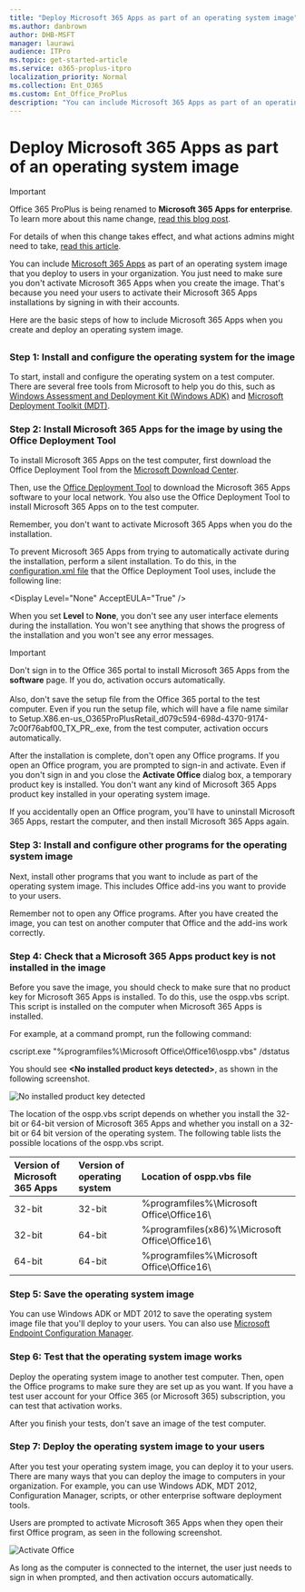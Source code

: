 ```yaml
---
title: "Deploy Microsoft 365 Apps as part of an operating system image"
ms.author: danbrown
author: DHB-MSFT
manager: laurawi
audience: ITPro
ms.topic: get-started-article
ms.service: o365-proplus-itpro
localization_priority: Normal
ms.collection: Ent_O365
ms.custom: Ent_Office_ProPlus
description: "You can include Microsoft 365 Apps as part of an operating system image that you deploy to users in your organization. You just need to make sure you don't activate Microsoft 365 Apps when you create the image. That's because you need your users to activate their Microsoft 365 Apps installations by signing in with their accounts."
---
```


# Deploy Microsoft 365 Apps as part of an operating system image

> [!IMPORTANT]
> Office 365 ProPlus is being renamed to **Microsoft 365 Apps for enterprise**. To learn more about this name change, [read this blog post](https://go.microsoft.com/fwlink/p/?linkid=2120533). 
>
> For details of when this change takes effect, and what actions admins might need to take, [read this article](name-change.md).

You can include [Microsoft 365 Apps](about-microsoft-365-apps.md) as part of an operating system image that you deploy to users in your organization. You just need to make sure you don't activate Microsoft 365 Apps when you create the image. That's because you need your users to activate their Microsoft 365 Apps installations by signing in with their accounts.
  
Here are the basic steps of how to include Microsoft 365 Apps when you create and deploy an operating system image.
  
## 
<a name="Steps"> </a>

### Step 1: Install and configure the operating system for the image
<a name="Step1"> </a>

To start, install and configure the operating system on a test computer. There are several free tools from Microsoft to help you do this, such as [Windows Assessment and Deployment Kit (Windows ADK)](https://go.microsoft.com/fwlink/p/?LinkID=312996) and [Microsoft Deployment Toolkit (MDT)](https://go.microsoft.com/fwlink/p/?LinkID=268150). 
  
### Step 2: Install Microsoft 365 Apps for the image by using the Office Deployment Tool
<a name="Step2"> </a>

To install Microsoft 365 Apps on the test computer, first download the Office Deployment Tool from the [Microsoft Download Center](https://go.microsoft.com/fwlink/p/?LinkID=626065).
  
Then, use the [Office Deployment Tool](overview-office-deployment-tool.md) to download the Microsoft 365 Apps software to your local network. You also use the Office Deployment Tool to install Microsoft 365 Apps on to the test computer.
  
Remember, you don't want to activate Microsoft 365 Apps when you do the installation.
  
To prevent Microsoft 365 Apps from trying to automatically activate during the installation, perform a silent installation. To do this, in the [configuration.xml file](configuration-options-for-the-office-2016-deployment-tool.md) that the Office Deployment Tool uses, include the following line:
  
 \<Display Level="None" AcceptEULA="True" /\>
  
When you set **Level** to **None**, you don't see any user interface elements during the installation. You won't see anything that shows the progress of the installation and you won't see any error messages.
  
> [!IMPORTANT]
> Don't sign in to the Office 365 portal to install Microsoft 365 Apps from the **software** page. If you do, activation occurs automatically.<br/><br/> Also, don't save the setup file from the Office 365 portal to the test computer. Even if you run the setup file, which will have a file name similar to Setup.X86.en-us_O365ProPlusRetail_d079c594-698d-4370-9174-7c00f76abf00_TX_PR_.exe, from the test computer, activation occurs automatically. 
  
After the installation is complete, don't open any Office programs. If you open an Office program, you are prompted to sign-in and activate. Even if you don't sign in and you close the **Activate Office** dialog box, a temporary product key is installed. You don't want any kind of Microsoft 365 Apps product key installed in your operating system image.
  
If you accidentally open an Office program, you'll have to uninstall Microsoft 365 Apps, restart the computer, and then install Microsoft 365 Apps again.
  
### Step 3: Install and configure other programs for the operating system image
<a name="Step3"> </a>

Next, install other programs that you want to include as part of the operating system image. This includes Office add-ins you want to provide to your users.
  
Remember not to open any Office programs. After you have created the image, you can test on another computer that Office and the add-ins work correctly.
  
### Step 4: Check that a Microsoft 365 Apps product key is not installed in the image
<a name="Step4"> </a>

Before you save the image, you should check to make sure that no product key for Microsoft 365 Apps is installed. To do this, use the ospp.vbs script. This script is installed on the computer when Microsoft 365 Apps is installed.
  
For example, at a command prompt, run the following command:
  
 cscript.exe "%programfiles%\\Microsoft Office\\Office16\\ospp.vbs" /dstatus
  
You should see **\<No installed product keys detected\>**, as shown in the following screenshot.
  
![No installed product key detected](images/aa1e234d-c2d1-471f-bf7f-9b11adc8b4b4.jpg)
  
The location of the ospp.vbs script depends on whether you install the 32-bit or 64-bit version of Microsoft 365 Apps and whether you install on a 32-bit or 64 bit version of the operating system. The following table lists the possible locations of the ospp.vbs script.
  
|**Version of Microsoft 365 Apps**|**Version of operating system**|**Location of ospp.vbs file**|
|:-----|:-----|:-----|
|32-bit  <br/> |32-bit  <br/> |%programfiles%\\Microsoft Office\\Office16\\  <br/> |
|32-bit  <br/> |64-bit  <br/> |%programfiles(x86)%\\Microsoft Office\\Office16\\  <br/> |
|64-bit  <br/> |64-bit  <br/> |%programfiles%\\Microsoft Office\\Office16\\  <br/> |
   
### Step 5: Save the operating system image
<a name="Step5"> </a>

You can use Windows ADK or MDT 2012 to save the operating system image file that you'll deploy to your users. You can also use [Microsoft Endpoint Configuration Manager](https://docs.microsoft.com/configmgr/osd/understand/introduction-to-operating-system-deployment).
  
### Step 6: Test that the operating system image works
<a name="Step6"> </a>

Deploy the operating system image to another test computer. Then, open the Office programs to make sure they are set up as you want. If you have a test user account for your Office 365 (or Microsoft 365) subscription, you can test that activation works.
  
After you finish your tests, don't save an image of the test computer.
  
### Step 7: Deploy the operating system image to your users
<a name="Step7"> </a>

After you test your operating system image, you can deploy it to your users. There are many ways that you can deploy the image to computers in your organization. For example, you can use Windows ADK, MDT 2012, Configuration Manager, scripts, or other enterprise software deployment tools.
  
Users are prompted to activate Microsoft 365 Apps when they open their first Office program, as seen in the following screenshot.
  
![Activate Office](images/9cb7eef4-0ce6-428a-8f96-890e5237d17a.png)
  
As long as the computer is connected to the internet, the user just needs to sign in when prompted, and then activation occurs automatically.
  

